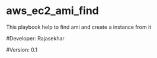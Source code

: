 # aws_ec2_ami_find
This playbook help to find ami and create a instance from it

#Developer: Rajasekhar

#Version: 0.1
